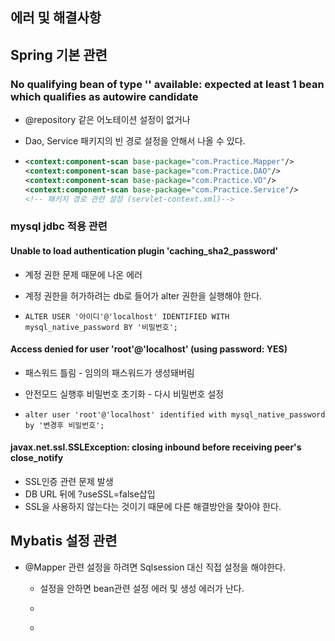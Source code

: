 ## 에러 및 해결사항

## Spring 기본 관련

### No qualifying bean of type '' available: expected at least 1 bean which qualifies as autowire candidate

- @repository 같은 어노테이션 설정이 없거나

- Dao, Service 패키지의 빈 경로 설정을 안해서 나올 수 있다.

- ```xml
  <context:component-scan base-package="com.Practice.Mapper"/>
  <context:component-scan base-package="com.Practice.DAO"/>
  <context:component-scan base-package="com.Practice.VO"/>
  <context:component-scan base-package="com.Practice.Service"/>
  <!-- 패키지 경로 관련 설정 (servlet-context.xml)-->
  ```

### mysql jdbc 적용 관련

#### Unable to load authentication plugin 'caching_sha2_password'

- 계정 권한 문제 때문에 나온 에러

- 계정 권한을 허가하려는 db로 들어가 alter 권한을 실행해야 한다.

- ``` mysql
  ALTER USER '아이디'@'localhost' IDENTIFIED WITH mysql_native_password BY '비밀번호';
  ```

#### Access denied for user 'root'@'localhost' (using password: YES)

- 패스워드 틀림 - 임의의 패스워드가 생성돼버림 

- 안전모드 실행후 비밀번호 초기화 - 다시 비밀번호 설정

- ```mysql
  alter user 'root'@'localhost' identified with mysql_native_password by '변경후 비밀번호';
  ```

####  javax.net.ssl.SSLException: closing inbound before receiving peer's close_notify

- SSL인증 관련 문제 발생
- DB URL 뒤에 ?useSSL=false삽입
- SSL을 사용하지 않는다는 것이기 때문에 다른 해결방안을 찾아야 한다.

## Mybatis 설정 관련

- @Mapper 관련 설정을 하려면 Sqlsession 대신 직접 설정을 해야한다.
  
  - 설정을 안하면 bean관련 설정 에러 및 생성 에러가 난다.
  
  - ```xml
    
    ```
  
  - 

